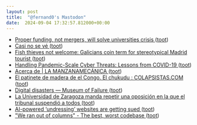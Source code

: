 ```yaml
---
layout: post
title:  "@fernand0's Mastodon"
date:  2024-09-04 17:32:57.812000+00:00
---
```

*  [Proper funding, not mergers, will solve universities crisis ](https://www.theguardian.com/education/article/2024/aug/20/proper-funding-not-mergers-will-solve-universities-crisi) ([toot](https://mastodon.social/@fernand0/113080479108493381))
*  [Casi no se vé ](https://avecesunafoto.wordpress.com/2024/09/04/casi-no-se-ve) ([toot](https://mastodon.social/@fernand0/113080372516378540))
*  [Fish thieves not welcome: Galicians coin term for stereotypical Madrid tourist ](https://www.theguardian.com/world/article/2024/aug/19/fish-thieves-galician-tourists-madrid-mediterranean-spain-fodechincho) ([toot](https://mastodon.social/@fernand0/113080229130198262))
*  [Handling Pandemic-Scale Cyber Threats: Lessons from COVID-19 ](https://arxiv.org/abs/2408.0841) ([toot](https://mastodon.social/@fernand0/113080038499855713))
*  [Acerca de \| LA MANZANAMECÁNICA ](https://www.lamanzanamecanica.com/about-) ([toot](https://mastodon.social/@fernand0/113079789686888666))
*  [El patinete de madera de el Congo. El chukudu : COLAPSISTAS.COM ](https://colapsistas.com/chukudu-el-patinente-de-madera-de-el-congo) ([toot](https://mastodon.social/@fernand0/113079020763637582))
*  [Digital disasters — Museum of Failure ](https://museumoffailure.com/exhibitions/digital-disaster) ([toot](https://mastodon.social/@fernand0/113078793572436158))
*  [La Universidad de Zaragoza manda repetir una oposición en la que el tribunal suspendió a todos  ](https://www.heraldo.es/noticias/aragon/zaragoza/2024/08/18/universidad-zaragoza-manda-repetir-oposicion-tribunal-suspendio-todos-candidatos-1756433.html) ([toot](https://mastodon.social/@fernand0/113078546380875996))
*  [AI-powered ‘undressing’ websites are getting sued ](https://www.theverge.com/2024/8/16/24221651/ai-deepfake-nude-undressing-websites-lawsuit-sanfrancisc) ([toot](https://mastodon.social/@fernand0/113078263150106199))
*  ["We ran out of columns" - The best, worst codebase ](https://jimmyhmiller.github.io/ugliest-beautiful-codebas) ([toot](https://mastodon.social/@fernand0/113078162831979616))
